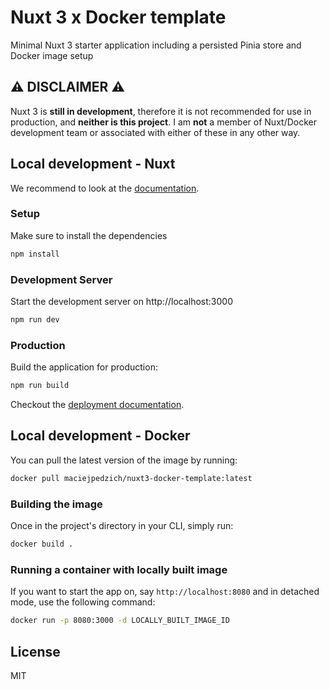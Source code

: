 # Nuxt 3 x Docker template

Minimal Nuxt 3 starter application including a persisted Pinia store and Docker image setup

## ⚠️ DISCLAIMER ⚠️

Nuxt 3 is **still in development**, therefore it is not recommended for use in production, and **neither is this project**. I am **not** a member of Nuxt/Docker development team or associated with either of these in any other way.

## Local development - Nuxt

We recommend to look at the [documentation](https://v3.nuxtjs.org).

### Setup

Make sure to install the dependencies

```bash
npm install
```

### Development Server

Start the development server on http://localhost:3000

```bash
npm run dev
```

### Production

Build the application for production:

```bash
npm run build
```

Checkout the [deployment documentation](https://v3.nuxtjs.org/docs/deployment).

## Local development - Docker

You can pull the latest version of the image by running:

```bash
docker pull maciejpedzich/nuxt3-docker-template:latest
```

### Building the image

Once in the project's directory in your CLI, simply run: 

```bash
docker build .
```

### Running a container with locally built image

If you want to start the app on, say `http://localhost:8080` and in detached mode, use the following command:

```bash
docker run -p 8080:3000 -d LOCALLY_BUILT_IMAGE_ID
```

## License

MIT
